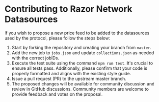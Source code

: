 
# Contributing to Razor Network Datasources
If you wish to propose a new price feed to be added to the datasources used by the protocol, please follow the steps below:

1. Start by forking the repository and creating your branch from `master`.
2. Add the new job to `jobs.json` and update `collections.json` as needed with the correct jobIDs.
3. Execute the test suite using the command `npm run test`. It's crucial to ensure all tests pass. Additionally, please confirm that your code is properly formatted and aligns with the existing style guide.
4. Issue a pull request (PR) to the upstream master branch.
5. The proposed changes will be available for community discussion and review in GitHub discussions. Community members are welcome to provide feedback and votes on the proposal.



